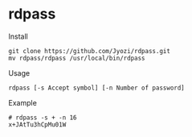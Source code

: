 # rdpass

Install
```
git clone https://github.com/Jyozi/rdpass.git
mv rdpass/rdpass /usr/local/bin/rdpass
```

Usage
```
rdpass [-s Accept symbol] [-n Number of password]
```

Example
```
# rdpass -s + -n 16
x+JAtTu3hCpMu01W
```
